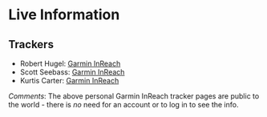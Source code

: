# Live Information

## Trackers

* Robert Hugel: [Garmin InReach](https://share.garmin.com/roberthugel)
* Scott Seebass: [Garmin InReach](https://share.garmin.com/scottseebass)
* Kurtis Carter: [Garmin InReach](https://share.garmin.com/kurtis)

_Comments_: The above personal Garmin InReach tracker pages are public to the world - there is _no_ need for an account or to log in to see the info.
